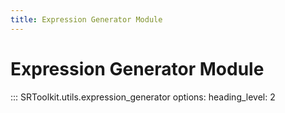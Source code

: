 ```yaml
---
title: Expression Generator Module
---
```


# Expression Generator Module

::: SRToolkit.utils.expression_generator
    options:
        heading_level: 2